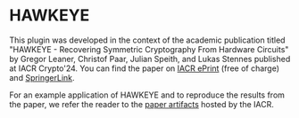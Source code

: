 # HAWKEYE

This plugin was developed in the context of the academic publication titled "HAWKEYE - Recovering Symmetric Cryptography From Hardware Circuits" by Gregor Leaner, Christof Paar, Julian Speith, and Lukas Stennes published at IACR Crypto'24. You can find the paper on [IACR ePrint](https://eprint.iacr.org/2024/860.pdf) (free of charge) and [SpringerLink](https://link.springer.com/chapter/10.1007/978-3-031-68385-5_11).

For an example application of HAWKEYE and to reproduce the results from the paper, we refer the reader to the [paper artifacts](https://artifacts.iacr.org/crypto/2024/a9/) hosted by the IACR.